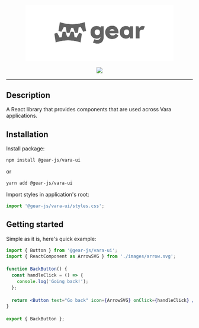 <p align="center">
  <a href="https://gear-tech.io">
    <img src="https://github.com/gear-tech/gear/blob/master/images/logo-grey.png" width="400" alt="GEAR">
  </a>
</p>
<p align=center>
    <a href="https://github.com/gear-tech/gear-js/blob/master/LICENSE"><img src="https://img.shields.io/badge/License-GPL%203.0-success"></a>
</p>
<hr>

## Description

A React library that provides components that are used across Vara applications.

## Installation

Install package:

```sh
npm install @gear-js/vara-ui
```

or

```sh
yarn add @gear-js/vara-ui
```

Import styles in application's root:

```jsx
import '@gear-js/vara-ui/styles.css';
```

## Getting started

Simple as it is, here's quick example:

```jsx
import { Button } from '@gear-js/vara-ui';
import { ReactComponent as ArrowSVG } from './images/arrow.svg';

function BackButton() {
  const handleClick = () => {
    console.log('Going back!');
  };

  return <Button text="Go back" icon={ArrowSVG} onClick={handleClick} />;
}

export { BackButton };
```
